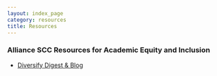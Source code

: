 ```yaml
---
layout: index_page
category: resources
title: Resources
---
```


### Alliance SCC Resources for Academic Equity and Inclusion

* [Diversify Digest & Blog](www.diversifydigest.com)




